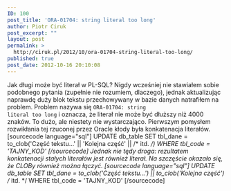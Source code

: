 ```yaml
---
ID: 100
post_title: 'ORA-01704: string literal too long'
author: Piotr Ciruk
post_excerpt: ""
layout: post
permalink: >
  http://ciruk.pl/2012/10/ora-01704-string-literal-too-long/
published: true
post_date: 2012-10-16 20:10:08
---
```

Jak długi może być literał w PL-SQL? Nigdy wcześniej nie stawiałem sobie podobnego pytania (zupełnie nie rozumiem, dlaczego), jednak aktualizując naprawdę duży blok tekstu przechowywany w bazie danych natrafiłem na problem.
Problem nazywa się <code>ORA-01704: string literal too long</code> i oznacza, że literał nie może być dłuższy niż 4000 znaków. To dużo, ale niestety nie wystarczająco.
Pierwszym pomysłem rozwikłania tej rzuconej przez Oracle kłody była konkatenacja literałów.
[sourcecode language="sql"]
UPDATE
	db_table
SET
	tbl_dane = to_clob('Część tekstu...' || 'Kolejna część' || /* itd. */)
WHERE
	tbl_code = 'TAJNY_KOD'
[/sourcecode]
Jednak nie tędy droga: rezultatem konkatenacji stałych literałów jest również literał. Na szczęście okazało się, że CLOBy również można łączyć.
[sourcecode language="sql"]
UPDATE
	db_table
SET
	tbl_dane = to_clob('Część tekstu...') || to_clob('Kolejna część') /* itd. */
WHERE
	tbl_code = 'TAJNY_KOD'
[/sourcecode]